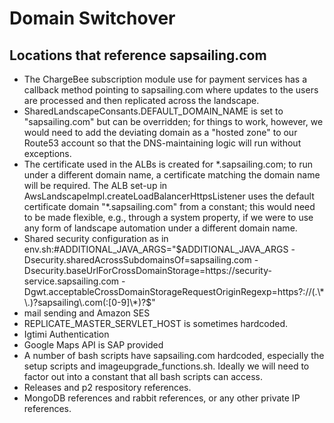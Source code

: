 # Domain Switchover

## Locations that reference sapsailing.com

- The ChargeBee subscription module use for payment services has a callback method pointing to sapsailing.com where updates to the users are processed and then replicated across the landscape.
- SharedLandscapeConsants.DEFAULT_DOMAIN_NAME is set to "sapsailing.com" but can be overridden; for things to work, however, we would need to add the deviating domain as a "hosted zone" to our Route53 account so that the DNS-maintaining logic will run without exceptions.
- The certificate used in the ALBs is created for \*.sapsailing.com; to run under a different domain name, a certificate matching the domain name will be required. The ALB set-up in AwsLandscapeImpl.createLoadBalancerHttpsListener uses the default certificate domain "\*.sapsailing.com" from a constant; this would need to be made flexible, e.g., through a system property, if we were to use any form of landscape automation under a different domain name.
- Shared security configuration as in
    env.sh:#ADDITIONAL_JAVA_ARGS="$ADDITIONAL_JAVA_ARGS -Dsecurity.sharedAcrossSubdomainsOf=sapsailing.com -Dsecurity.baseUrlForCrossDomainStorage=https://security-service.sapsailing.com -Dgwt.acceptableCrossDomainStorageRequestOriginRegexp=https?://(.\*\.)?sapsailing\.com(:[0-9]\*)?$" 
- mail sending and Amazon SES
- REPLICATE_MASTER_SERVLET_HOST is sometimes hardcoded.
- Igtimi Authentication
- Google Maps API is SAP provided
- A number of bash scripts have sapsailing.com hardcoded, especially the setup scripts and imageupgrade_functions.sh. Ideally we will need to factor out into a constant that all bash scripts can access.
- Releases and p2 respository references.
- MongoDB references and rabbit references, or any other private IP references.